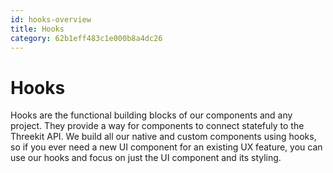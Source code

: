 ```yaml
---
id: hooks-overview
title: Hooks
category: 62b1eff483c1e000b8a4dc26
---
```


# Hooks

Hooks are the functional building blocks of our components and any project. They provide a way for components to connect statefuly to the Threekit API. We build all our native and custom components using hooks, so if you ever need a new UI component for an existing UX feature, you can use our hooks and focus on just the UI component and its styling.
